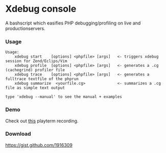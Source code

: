 Xdebug console
==============

A bashscript which easifies PHP debugging/profiling on live and productionservers.

### Usage ###


    Usage: 
        xdebug start    [options] <phpfile> [args]   <- triggers xdebug session for Zend/Eclips/Vim 
        xdebug profile  [options] <phpfile> [args]   <- generates a .cg (cachegrind) profiler file 
        xdebug trace    [options] <phpfile> [args]   <- generates a fulltrace textfile of the phprun
        xdebug summarize  <yourfile.cg>              <- summarizes a .cg file as simple text output
    
    type 'xdebug --manual' to see the manual + examples

### Demo ###

Check out <a target="_blank" href="http://playterm.org/r/php-xdebug-in-console-1330338498">this</a> playterm recording.

### Download ###

<a href="https://gist.github.com/1916309" target="_blank">https://gist.github.com/1916309</a>
